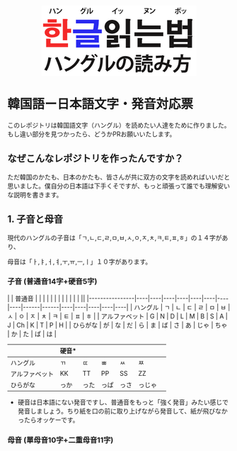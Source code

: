 <p align="center">
    <img src="resources/banner.png">
</p>

# 韓国語ー日本語文字・発音対応票

このレポジトリは韓国語文字（ハングル）を読めたい人達をために作りました。もし違い部分を見つかったら、どうかPRお願いいたします。

## なぜこんなレポジトリを作ったんですか？

ただ韓国のかたも、日本のかたも、皆さんが共に双方の文字を読めればいいだと思いました。僕自分の日本語は下手くそですが、もっと頑張って誰でも理解安いな説明を書きます。

## 1. 子音と母音

現代のハングルの子音は「ㄱ,ㄴ,ㄷ,ㄹ,ㅁ,ㅂ,ㅅ,ㅇ,ㅈ,ㅊ,ㅋ,ㅌ,ㅍ,ㅎ」の１４字があり、

母音は「ㅏ,ㅑ,ㅓ,ㅕ,ㅜ,ㅠ,ㅡ,ㅣ」１０字があります。

### 子音 (普通音14字+硬音5字)

|                | 普通音  |    |    |    |    |    |    |    |      |      |    |    |    ||
|----------------|----|----|----|----|----|----|----|----|------|------|----|----|----|----|----|
| ハングル       | ㄱ | ㄴ | ㄷ | ㄹ | ㅁ | ㅂ | ㅅ | ㅇ | ㅈ   | ㅊ   | ㅋ | ㅌ | ㅍ | ㅎ |
| アルファベット | G  | N  | D  | L  | M  | B  | S  | A  | J    | Ch   | K  | T  | P  | H  |
| ひらがな       | が | な | だ | ら | ま | ば | さ | あ | じゃ | ちゃ | か | た | ぱ | は |

|                |  硬音* |      |      |      |      |     |
|----------------|----|------|------|------|------|--------|
| ハングル       |  ㄲ   | ㄸ   | ㅃ   | ㅆ   | ㅉ     |
| アルファベット |  KK   | TT   | PP   | SS   | ZZ     |
| ひらがな       |  っか | った | っぱ | っさ | っじゃ |

* 硬音は日本語にない発音ですし、普通音をもっと「強く発音」みたい感じで発音しましょう。ちり紙を口の前に取り上げながら発音して、紙が飛びなかったらオッケーです。

### 母音 (單母音10字+二重母音11字)
